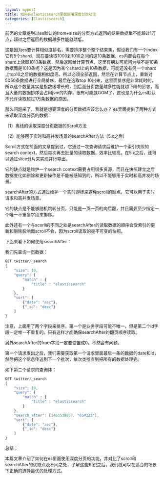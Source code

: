 ```yaml
---
layout: mypost
title: 如何在Elasticsearch里面使用深度分页功能
categories: [Elasticsearch]
---
```


前面的文章提到过es默认的from+size的分页方式返回的结果数据集不能超过1万点，超过之后返回的数据越多性能就越低。


这是因为es要计算相似度排名，需要排序整个整个结果集，假设我们有一个index它有5个shard，现在要读取1000到1010之间的这10条数据，es内部会在每个shard上读取1010条数据，然后返回给计算节点，这里有朋友可能问为啥不是10条数据而是1010条呢？这是因为某个shard上的10条数据，可能还没有另一个shard上top10之后的数据相似度高，所以必须全部返回，然后在计算节点上，重新对5050条数据进行全局排序，最后在选取top 10出来，这里面排序是非常耗时的，所以这个数量其实是指数级增长的，到后面分页数量越多性能就越下降的厉害，而且大量的数据排序会占用jvm的内存，很有可能就OOM了，这也是为什么es默认不允许读取超过1万条数据的原因。



那么问题来了，我就是想要深度的分页数据应该怎么办？ es里面提供了两种方式来读取深度分页的数据：


（1）离线的读取深度分页数据的Scroll方法


（2）能够用于实时和高并发场景的searchAfter方法（5.x之后）




Scroll方式在前面的文章提到过，它通过一次查询请求后维护一个索引快照的search context，然后每次再去批量的读取数据，效率比较高。在5.x之后，还可以通过slice分片来实现并行导出。

它的缺点就是维护一个search context需要占用很多资源，而且在快照建立之后数据变化如删除和更新操作是不能被感知到的，所以不能够用于实时和高并发的场景。



searchAfter的方式通过维护一个实时游标来避免scroll的缺点，它可以用于实时请求和高并发场景。


它的缺点是不能够随机跳转分页，只能是一页一页的向后翻，并且需要至少指定一个唯一不重复字段来排序。


此外还有一个与scorll的不同之处是searchAfter的读取数据的顺序会受索引的更新和删除影响而scroll不会，因为scroll读取的是不可变的快照。




下面来看下如何使用searchAfter：

我们先查询一页数据：

````js
GET twitter/_search
{
    "size": 10,
    "query": {
        "match" : {
            "title" : "elasticsearch"
        }
    },
    "sort": [
        {"date": "asc"},
        {"_id": "desc"}
    ]
}
````

注意，上面用了两个字段来排序，第一个是业务字段可能不唯一，但是第二个id字段一定唯一不重复的。只有这样才能确保searchAfter的翻页顺序读取。

另外searchAfter的from字段一定要设置成0，不然会有问题。



第一个请求发出之后，我们需要获取第一个请求里面最后一条的数据的date和id，然后把这个信息传送到下一个批次，依次类推直到把所有的数据处理完。

如下第二个请求的查询体：

````js
GET twitter/_search
{
    "size": 10,
    "query": {
        "match" : {
            "title" : "elasticsearch"
        }
    },
    "search_after": [1463538857, "654323"],
    "sort": [
        {"date": "asc"},
        {"_id": "desc"}
    ]
}
````



总结：

本篇文章介绍了如何在es里面使用深度分页的功能，并对比了scroll和searchAfter的优缺点及不同之处，了解这些知识之后，我们就可以在适合的场景下正确的选择最优的处理方式。

